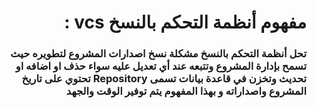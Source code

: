 # <div dir = rtl> مفهوم أنظمة التحكم بالنسخ **vcs** : </div>
### <div dir = rtl> تحل أنظمة التحكم بالنسخ مشكلة نسخ اصدارات المشروع لتطويره حيث تسمح بإدارة المشروع وتتبعه عند أي تعديل عليه  سواء حذف او اضافه او تحديث وتخزن في قاعدة بيانات تسمى Repository تحتوي على تاريخ المشروع واصداراته و بهذا المفهوم يتم توفير الوقت والجهد  </div> 